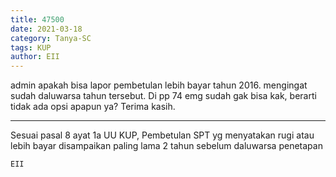 ```yaml
---
title: 47500
date: 2021-03-18
category: Tanya-SC
tags: KUP
author: EII
---
```


admin apakah bisa lapor pembetulan lebih bayar tahun 2016. mengingat sudah daluwarsa tahun tersebut. Di pp 74 emg sudah gak bisa kak, berarti tidak ada opsi apapun ya? Terima kasih.

---

Sesuai pasal 8 ayat 1a UU KUP, Pembetulan SPT yg menyatakan rugi atau lebih bayar disampaikan paling lama 2 tahun sebelum daluwarsa penetapan

`EII`
